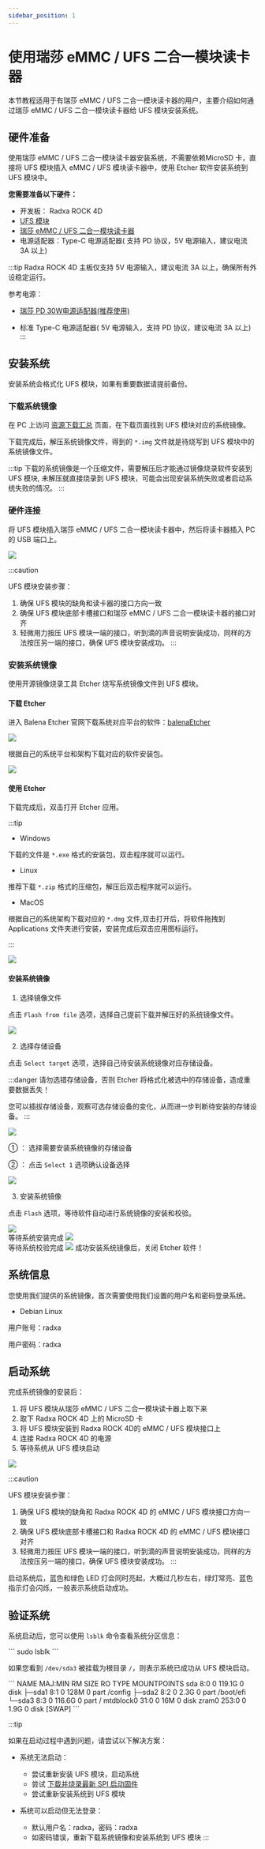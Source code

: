 ```yaml
---
sidebar_position: 1
---
```


# 使用瑞莎 eMMC / UFS 二合一模块读卡器

本节教程适用于有瑞莎 eMMC / UFS 二合一模块读卡器的用户，主要介绍如何通过瑞莎 eMMC / UFS 二合一模块读卡器给 UFS 模块安装系统。

## 硬件准备

使用瑞莎 eMMC / UFS 二合一模块读卡器安装系统，不需要依赖MicroSD 卡，直接将 UFS 模块插入 eMMC / UFS 模块读卡器中，使用 Etcher 软件安装系统到 UFS 模块中。

**您需要准备以下硬件：**

- 开发板： Radxa ROCK 4D
- [UFS 模块](https://radxa.com/products/accessories/ufs-module)
- [瑞莎 eMMC / UFS 二合一模块读卡器](https://radxa.com/products/accessories/emmc-ufs-module-reader)
- 电源适配器：Type-C 电源适配器( 支持 PD 协议，5V 电源输入，建议电流 3A 以上)

:::tip
Radxa ROCK 4D 主板仅支持 5V 电源输入，建议电流 3A 以上，确保所有外设稳定运行。

参考电源：

- [瑞莎 PD 30W电源适配器(推荐使用)](https://radxa.com/products/accessories/power-pd-30w)

- 标准 Type-C 电源适配器( 5V 电源输入，支持 PD 协议，建议电流 3A 以上)
  :::

## 安装系统

安装系统会格式化 UFS 模块，如果有重要数据请提前备份。

### 下载系统镜像

在 PC 上访问 [资源下载汇总](../../../download) 页面，在下载页面找到 UFS 模块对应的系统镜像。

下载完成后，解压系统镜像文件，得到的 `*.img` 文件就是待烧写到 UFS 模块中的系统镜像文件。

:::tip
下载的系统镜像是一个压缩文件，需要解压后才能通过镜像烧录软件安装到 UFS 模块, 未解压就直接烧录到 UFS 模块，可能会出现安装系统失败或者启动系统失败的情况。
:::

### 硬件连接

将 UFS 模块插入瑞莎 eMMC / UFS 二合一模块读卡器中，然后将读卡器插入 PC 的 USB 端口上。

<div style={{textAlign: 'center'}}>
  <img src="/img/rock4/4d/write-ufs.webp" style={{width: '100%', maxWidth: '1200px'}} />
</div>

:::caution

UFS 模块安装步骤：

1. 确保 UFS 模块的缺角和读卡器的接口方向一致
2. 确保 UFS 模块底部卡槽接口和瑞莎 eMMC / UFS 二合一模块读卡器的接口对齐
3. 轻微用力按压 UFS 模块一端的接口，听到滴的声音说明安装成功，同样的方法按压另一端的接口，确保 UFS 模块安装成功。
   :::

### 安装系统镜像

使用开源镜像烧录工具 Etcher 烧写系统镜像文件到 UFS 模块。

#### 下载 Etcher

进入 Balena Etcher 官网下载系统对应平台的软件：[balenaEtcher](https://etcher.balena.io)

<div style={{textAlign: 'center'}}>
<img src="/img/rock4/4d/down-etcher-01.webp" style={{width: '100%', maxWidth: '1200px'}} />
</div>

根据自己的系统平台和架构下载对应的软件安装包。

<div style={{textAlign: 'center'}}>
<img src="/img/rock4/4d/down-etcher-02.webp" style={{width: '100%', maxWidth: '1200px'}} />
</div>

#### 使用 Etcher

下载完成后，双击打开 Etcher 应用。

:::tip

- Windows

下载的文件是 `*.exe` 格式的安装包，双击程序就可以运行。

- Linux

推荐下载 `*.zip` 格式的压缩包，解压后双击程序就可以运行。

- MacOS

根据自己的系统架构下载对应的 `*.dmg` 文件,双击打开后，将软件拖拽到 Applications 文件夹进行安装，安装完成后双击应用图标运行。

:::

<div style={{textAlign: 'center'}}>
  <img src="/img/rock4/4d/down-etcher-00.webp" style={{width: '100%', maxWidth: '1200px'}} />
</div>

#### 安装系统镜像

1. 选择镜像文件

点击 `Flash from file` 选项，选择自己提前下载并解压好的系统镜像文件。

<div style={{textAlign: 'center'}}>
  <img src="/img/rock4/4d/etcher-01.webp" style={{width: '100%', maxWidth: '1200px'}} />
</div>

2. 选择存储设备

点击 `Select target` 选项，选择自己待安装系统镜像对应存储设备。

:::danger
请勿选错存储设备，否则 Etcher 将格式化被选中的存储设备，造成重要数据丢失！

您可以插拔存储设备，观察可选存储设备的变化，从而进一步判断待安装的存储设备。
:::

<div style={{textAlign: 'center'}}>
  <img src="/img/rock4/4d/etcher-02.webp" style={{width: '100%', maxWidth: '1200px'}} />
</div>

① ： 选择需要安装系统镜像的存储设备

② ： 点击 `Select 1` 选项确认设备选择

<div style={{textAlign: 'center'}}>
  <img src="/img/rock4/4d/etcher-03.webp" style={{width: '100%', maxWidth: '1200px'}} />
</div>

3. 安装系统镜像

点击 `Flash` 选项，等待软件自动进行系统镜像的安装和校验。

<div style={{textAlign: 'center'}}>
  <img src="/img/rock4/4d/etcher-04.webp" style={{width: '100%', maxWidth: '1200px'}} />
</div>

<div style={{textAlign: 'center'}}>
等待系统安装完成
  <img src="/img/rock4/4d/etcher-05.webp" style={{width: '100%', maxWidth: '1200px'}} />
</div>

<div style={{textAlign: 'center'}}>
等待系统校验完成
  <img src="/img/rock4/4d/etcher-07.webp" style={{width: '100%', maxWidth: '1200px'}} />
  成功安装系统镜像后，关闭 Etcher 软件！
</div>

## 系统信息

您使用我们提供的系统镜像，首次需要使用我们设置的用户名和密码登录系统。

- Debian Linux

用户账号：radxa

用户密码：radxa

## 启动系统

完成系统镜像的安装后：

1. 将 UFS 模块从瑞莎 eMMC / UFS 二合一模块读卡器上取下来
2. 取下 Radxa ROCK 4D 上的 MicroSD 卡
3. 将 UFS 模块安装到 Radxa ROCK 4D的 eMMC / UFS 模块接口上
4. 连接 Radxa ROCK 4D 的电源
5. 等待系统从 UFS 模块启动

<div style={{textAlign: 'center'}}>
  <img src="/img/rock4/4d/boot-ufs.webp" style={{width: '100%', maxWidth: '1200px'}} />
</div>

:::caution

UFS 模块安装步骤：

1. 确保 UFS 模块的缺角和 Radxa ROCK 4D 的 eMMC / UFS 模块接口方向一致
2. 确保 UFS 模块底部卡槽接口和 Radxa ROCK 4D 的 eMMC / UFS 模块接口对齐
3. 轻微用力按压 UFS 模块一端的接口，听到滴的声音说明安装成功，同样的方法按压另一端的接口，确保 UFS 模块安装成功。
   :::

启动系统后，蓝色和绿色 LED 灯会同时亮起，大概过几秒左右，绿灯常亮、蓝色指示灯会闪烁，一般表示系统启动成功。

## 验证系统

系统启动后，您可以使用 `lsblk` 命令查看系统分区信息：

<NewCodeBlock tip="radxa@radxa-4d$" type="device">
```
sudo lsblk
```
</NewCodeBlock>

如果您看到 `/dev/sda3` 被挂载为根目录 `/`，则表示系统已成功从 UFS 模块启动。

<NewCodeBlock tip="radxa@radxa-4d$" type="device">
```
NAME      MAJ:MIN RM   SIZE RO TYPE MOUNTPOINTS
sda         8:0    0 119.1G  0 disk
├─sda1      8:1    0   128M  0 part /config
├─sda2      8:2    0   2.3G  0 part /boot/efi
└─sda3      8:3    0 116.6G  0 part /
mtdblock0  31:0    0    16M  0 disk
zram0     253:0    0   1.9G  0 disk [SWAP]
```
</NewCodeBlock>

:::tip

如果在启动过程中遇到问题，请尝试以下解决方案：

- 系统无法启动：

  - 尝试重新安装 UFS 模块，启动系统
  - 尝试 [下载并烧录最新 SPI 启动固件](../boot_start)
  - 尝试重新安装系统到 UFS 模块

- 系统可以启动但无法登录：
  - 默认用户名：radxa，密码：radxa
  - 如密码错误，重新下载系统镜像和安装系统到 UFS 模块
    :::
